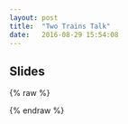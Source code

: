 ```yaml
---
layout: post
title:  "Two Trains Talk"
date:   2016-08-29 15:54:08
---
```



Slides
------

{% raw %}
<script async class="speakerdeck-embed" data-id="637a1e03016b4297bbf9bdb4444a8ea7" data-ratio="1.33333333333333" src="//speakerdeck.com/assets/embed.js"></script>
{% endraw %}
